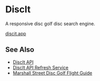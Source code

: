 # DiscIt

A responsive disc golf disc search engine.

[discit.app](https://discit.app)

## See Also

-   [DiscIt API](https://github.com/DiscIt-API/discit-api)
-   [DiscIt API Refresh Service](https://github.com/DiscIt-API/discit-api-refresh)
-   [Marshall Street Disc Golf Flight Guide](https://www.marshallstreetdiscgolf.com/flightguide)
